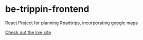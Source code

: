 # be-trippin-frontend

React Project for planning Roadtrips, incorporating google maps

[Check out the live site](https://be-trippin.netlify.app/)
